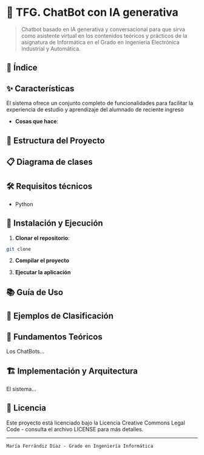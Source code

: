 # 🤖 TFG. ChatBot con IA generativa 

> Chatbot basado en IA generativa y conversacional para que sirva como asistente virtual en los contenidos teóricos y prácticos de la asignatura de Informática en el Grado en Ingeniería Electrónica Industrial y Automática.

## 📖 Índice

<!-- [Características](#-características) --> 
<!-- [Estructura del Proyecto](#-estructura-del-proyecto) --> 
<!-- [Diagrama de clases](#-diagrama-de-clases) --> 
<!-- [Requisitos Técnicos](#-requisitos-tecnicos) --> 
<!-- [Instalación y Ejecución](#-instalación-y-ejecución) --> 
<!-- [Guía de Uso](#-guía-de-uso) --> 
<!-- [Ejemplos de Clasificación](#-ejemplos-de-clasificación) --> 
<!-- [Fundamentos Teóricos](#-fundamentos-teóricos) --> 
<!-- [Implementación y Arquitectura](#-implementación-y-arquitectura) --> 
<!-- [Licencia](#-licencia) --> 

## ✨ Características

El sistema ofrece un conjunto completo de funcionalidades para facilitar la experiencia de estudio y aprendizaje del alumnado de reciente ingreso 

- **Cosas que hace**:

## 🧱 Estructura del Proyecto

## 📋 Diagrama de clases

## 🛠️ Requisitos técnicos

- Python

## 🔧 Instalación y Ejecución

1. **Clonar el repositorio**:
```bash
git clone 
```

2. **Compilar el proyecto**

3. **Ejecutar la aplicación**
   
## 📚 Guía de Uso

## 🔬 Ejemplos de Clasificación

## 📘 Fundamentos Teóricos

Los ChatBots...

## 🏗️ Implementación y Arquitectura

El sistema...

## 📄 Licencia

Este proyecto está licenciado bajo la Licencia Creative Commons Legal Code - consulta el archivo LICENSE para más detalles.

---
```
María Ferrándiz Díaz - Grado en Ingeniería Informática
```

